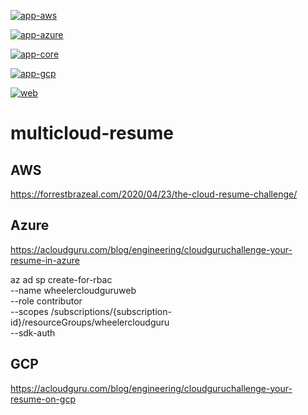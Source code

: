 [![app-aws](https://github.com/wheelers-websites/Resume/actions/workflows/app-aws.yml/badge.svg)](https://github.com/wheelers-websites/Resume/actions/workflows/app-aws.yml)

[![app-azure](https://github.com/wheelers-websites/Resume/actions/workflows/app-azure.yml/badge.svg)](https://github.com/wheelers-websites/Resume/actions/workflows/app-azure.yml)

[![app-core](https://github.com/wheelers-websites/Resume/actions/workflows/app-core.yml/badge.svg)](https://github.com/wheelers-websites/Resume/actions/workflows/app-core.yml)

[![app-gcp](https://github.com/wheelers-websites/Resume/actions/workflows/app-gcp.yml/badge.svg)](https://github.com/wheelers-websites/Resume/actions/workflows/app-gcp.yml)

[![web](https://github.com/wheelers-websites/Resume/actions/workflows/web.yml/badge.svg?branch=main)](https://github.com/wheelers-websites/Resume/actions/workflows/web.yml)

# multicloud-resume

## AWS
https://forrestbrazeal.com/2020/04/23/the-cloud-resume-challenge/

## Azure
https://acloudguru.com/blog/engineering/cloudguruchallenge-your-resume-in-azure

az ad sp create-for-rbac \
--name wheelercloudguruweb \
--role contributor \
--scopes /subscriptions/{subscription-id}/resourceGroups/wheelercloudguru \
--sdk-auth

## GCP
https://acloudguru.com/blog/engineering/cloudguruchallenge-your-resume-on-gcp
